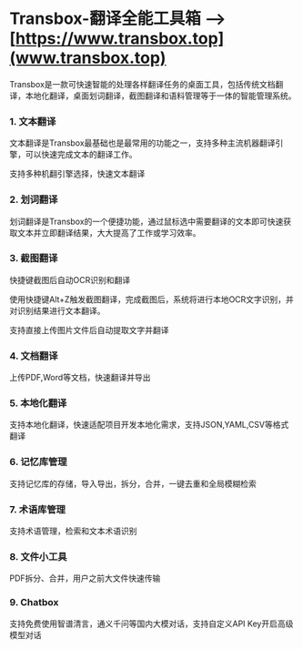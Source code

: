 # Transbox-翻译全能工具箱 --> [https://www.transbox.top](www.transbox.top)
Transbox是一款可快速智能的处理各样翻译任务的桌面工具，包括传统文档翻译，本地化翻译，桌面划词翻译，截图翻译和语料管理等于一体的智能管理系统。


### 1. 文本翻译

文本翻译是Transbox最基础也是最常用的功能之一，支持多种主流机器翻译引擎，可以快速完成文本的翻译工作。
   
支持多种机翻引擎选择，快速文本翻译

### 2. 划词翻译
   
划词翻译是Transbox的一个便捷功能，通过鼠标选中需要翻译的文本即可快速获取文本并立即翻译结果，大大提高了工作或学习效率。

### 3. 截图翻译

快捷键截图后自动OCR识别和翻译

使用快捷键Alt+Z触发截图翻译，完成截图后，系统将进行本地OCR文字识别，并对识别结果进行文本翻译。

支持直接上传图片文件后自动提取文字并翻译

### 4. 文档翻译
上传PDF,Word等文档，快速翻译并导出

### 5. 本地化翻译
支持本地化翻译，快速适配项目开发本地化需求，支持JSON,YAML,CSV等格式翻译

### 6. 记忆库管理
支持记忆库的存储，导入导出，拆分，合并，一键去重和全局模糊检索

### 7. 术语库管理
支持术语管理，检索和文本术语识别

### 8. 文件小工具
PDF拆分、合并，用户之前大文件快速传输

### 9. Chatbox
支持免费使用智谱清言，通义千问等国内大模对话，支持自定义API Key开启高级模型对话
